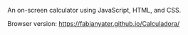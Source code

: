 An on-screen calculator using JavaScript, HTML, and CSS.

Browser version: https://fabianyater.github.io/Calculadora/
